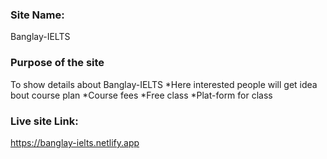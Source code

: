### Site Name:

Banglay-IELTS

### Purpose of the site

To show details about Banglay-IELTS
*Here interested people will get idea bout course plan
*Course fees
*Free class
*Plat-form for class

### Live site Link:

 https://banglay-ielts.netlify.app
